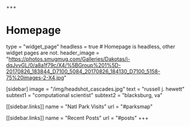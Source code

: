 +++
# Homepage
type = "widget_page"
headless = true  # Homepage is headless, other widget pages are not.
header_image = "https://photos.smugmug.com/Galleries/Dakotas/i-dqJvvGL/0/a8a1f79c/X4/%5BGroup%201%5D-20170826_183844_D7100_5084_20170826_184130_D7100_5158-75%20images-2-X4.jpg"

[sidebar]
  image = "/img/headshot_cascades.jpg"
  text = "russell j. hewett"
  subtext1 = "computational scientist"
  subtext2 = "blacksburg, va"

  [[sidebar.links]]
  name = "Natl Park Visits"
  url = "#parksmap"

  [[sidebar.links]]
  name = "Recent Posts"
  url = "#posts"
+++
